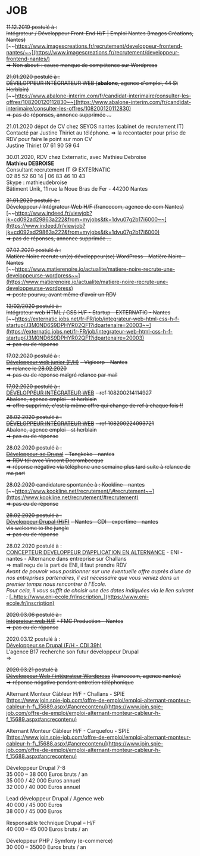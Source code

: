 # JOB

~~11.12.2019 postulé à :  
Intégrateur / Développeur Front-End H/F \| Emploi Nantes \(Images Créations, Nantes\)~~  
[~~https://www.imagescreations.fr/recrutement/developpeur-frontend-nantes/~~](https://www.imagescreations.fr/recrutement/developpeur-frontend-nantes/)  
~~=&gt; Non abouti : cause manque de compétence sur Wordpress~~

~~21.01.2020 postulé à :  
DÉVELOPPEUR INTÉGRATEUR WEB \(**abalone**, agence d'emploi, 44 St Herblain\)~~  
[~~https://www.abalone-interim.com/fr/candidat-interimaire/consulter-les-offres/108200120112830~~](https://www.abalone-interim.com/fr/candidat-interimaire/consulter-les-offres/108200120112830)  
~~=&gt; pas de réponses, annonce supprimée ...~~

21.01.2020 dépot de CV chez SEYOS nantes \(cabinet de recrutement IT\)  
Contacté par Justine Thiriet au téléphone. =&gt; la recontacter pour prise de RDV pour faire le point sur mon CV  
Justine Thiriet 07 61 90 59 64

30.01.2020, RDV chez Externatic, avec Mathieu Debroise  
**Mathieu DEBROISE**  
Consultant recrutement IT @ EXTERNATIC  
02 85 52 60 14 \| 06 83 46 10 43  
Skype : mathieudebroise  
Bâtiment Unik, 11 rue la Noue Bras de Fer - 44200 Nantes

~~31.01.2020 postulé à :  
Développeur / Intégrateur Web H/F \(francecom, agence de com Nantes\)~~  
[~~https://www.indeed.fr/viewjob?jk=cd092ad29863a222&from=myjobs&tk=1dvu07g2b17i6000~~](https://www.indeed.fr/viewjob?jk=cd092ad29863a222&from=myjobs&tk=1dvu07g2b17i6000)  
~~=&gt; pas de réponses, annonce supprimée ...~~

~~07.02.2020 postulé à :  
Matière Noire recrute un\(e\) développeur\(se\) WordPress - Matière Noire - Nantes~~  
[~~https://www.matierenoire.io/actualite/matiere-noire-recrute-une-developpeurse-wordpress~~](https://www.matierenoire.io/actualite/matiere-noire-recrute-une-developpeurse-wordpress)  
~~=&gt; poste pourvu, avant même d'avoir un RDV~~

~~13/02/2020 postulé à :  
Intégrateur web HTML / CSS H/F - Startup - EXTERNATIC - Nantes~~  
[~~https://externatic.jobs.net/fr-FR/job/integrateur-web-html-css-h-f-startup/J3M0ND6S9DPHYR02QF1?idpartenaire=20003~~](https://externatic.jobs.net/fr-FR/job/integrateur-web-html-css-h-f-startup/J3M0ND6S9DPHYR02QF1?idpartenaire=20003)  
~~=&gt; pas eu de réponse~~

~~17.02.2020 postulé à  :~~  
[~~Développeur web junior \(F/H\)~~](https://www.vigicorp.fr/emplois/developpeur-web-junior) ~~- Vigicorp - Nantes  
=&gt; relance le 28.02.2020  
=&gt; pas eu de réponse malgré relance par mail~~

~~17.02.2020 postulé à :~~  
[~~DÉVELOPPEUR INTÉGRATEUR WEB~~](https://www.abalone-interim.com/fr/candidat-interimaire/consulter-les-offres/108200214114927) ~~- ref 108200214114927  
Abalone, agence emploi - st herblain  
=&gt; offre supprimé, c'est la même offre qui change de ref à chaque fois !!~~

~~28.02.2020 postulé à :~~  
[~~DÉVELOPPEUR INTÉGRATEUR WEB~~](https://www.abalone-interim.com/fr/candidat-interimaire/consulter-les-offres/108200224093721) ~~- ref 108200224093721  
Abalone, agence emploi - st herblain  
=&gt; pas eu de réponse~~

~~28.02.2020 postulé à  :~~  
[~~Développeur-se Drupal~~](https://www.tangkoko.com/jobs) ~~- Tangkoko - nantes  
=&gt; RDV tél avec Vincent Decrombecque  
=&gt; réponse négative via téléphone une semaine plus tard suite à relance de ma part~~

~~28.02.2020 candidature spontanée à : Kookline - nantes~~  
[~~https://www.kookline.net/recrutement/\#recrutement~~](https://www.kookline.net/recrutement/#recrutement)  
~~=&gt; pas eu de réponse~~

~~28.02.2020 postulé à :~~  
[~~Développeur Drupal \(H/F\)~~](https://www.welcometothejungle.com/fr/companies/expertime/jobs/developpeur-drupal-h-f_nantes) ~~- Nantes - CDI - expertime - nantes  
via welcome to the jungle  
=&gt; pas eu de réponse~~

28.02.2020 postulé à :  
[CONCEPTEUR DEVELOPPEUR D’APPLICATION EN ALTERNANCE](https://www.indeed.fr/viewjob?jk=b33ae1fe30ad97f8&from=myjobs&tk=1e26k290b15ku000) - ENI - nantes - Alternance dans entreprise sur Challans  
=&gt; mail reçu de la part de ENI, il faut prendre RDV   
_Avant de pouvoir vous positionner sur une éventuelle offre auprès d’une de nos entreprises partenaires, il est nécessaire que vous veniez dans un premier temps nous rencontrer à l'Ecole.  
Pour cela, il vous suffit de choisir une des dates indiquées via le lien suivant :_ [_https://www.eni-ecole.fr/inscription_](https://www.eni-ecole.fr/inscription)

~~2020.03.06 postulé à :~~  
[~~Intégrateur web H/F~~](https://www.indeed.fr/viewjob?jk=7d2cfe044f60e59a&from=myjobs&tk=1e2nhut3q9scp800) ~~- FMC Production - Nantes  
=&gt; pas eu de réponse~~

2020.03.12 postulé à :  
[Développeur.se Drupal \(F/H - CDI 39h\)](https://www.b17.fr/recrutement)  
L'agence B17 recherche son futur développeur Drupal  
=&gt;   


~~2020.03.21 postulé à~~  
[~~Développeur Web / intégrateur Wordpress~~](https://www.indeed.fr/voir-emploi?alid=5d921eb574c76818d7a15880&from=ja%2CiaBackPress&jk=fae736b0b5b41b5c&l=Nantes%20%2844%29&q=d%C3%A9veloppeur%20web&rgtk=1e3v0pgg50e6i001&tk=1e3v0pgg50e6i001&utm_campaign=job_alerts&utm_medium=email&utm_source=jobseeker_emails) ~~\(francecom, agence nantes\)  
=&gt; réponse négative pendant entretien téléphonique~~  


Alternant Monteur Câbleur H/F - Challans - SPIE  
[https://www.join.spie-job.com/offre-de-emploi/emploi-alternant-monteur-cableur-h-f\_15689.aspx\#ancrecontenu](https://www.join.spie-job.com/offre-de-emploi/emploi-alternant-monteur-cableur-h-f_15689.aspx#ancrecontenu)

Alternant Monteur Câbleur H/F - Carquefou - SPIE  
[https://www.join.spie-job.com/offre-de-emploi/emploi-alternant-monteur-cableur-h-f\_15688.aspx\#ancrecontenu](https://www.join.spie-job.com/offre-de-emploi/emploi-alternant-monteur-cableur-h-f_15688.aspx#ancrecontenu)













Développeur Drupal 7-8  
35 000 – 38 000 Euros bruts / an  
35 000 / 42 000 Euros annuel  
32 000 / 40 000 Euros annuel

Lead développeur Drupal / Agence web  
40 000 / 45 000 Euros  
38 000 / 45 000 Euros

  
Responsable technique Drupal – H/F  
40 000 – 45 000 Euros bruts / an

  
Développeur PHP / Symfony \(e-commerce\)  
30 000 – 35000 Euros bruts / an

